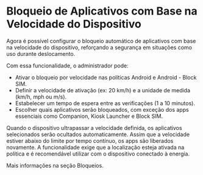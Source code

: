 # Bloqueio de Aplicativos com Base na Velocidade do Dispositivo

Agora é possível configurar o bloqueio automático de aplicativos com base na velocidade do dispositivo, reforçando a segurança em situações como uso durante deslocamento.

Com essa funcionalidade, o administrador pode:

* Ativar o bloqueio por velocidade nas políticas Android e Android - Block SIM.
* Definir a velocidade de ativação (ex: 20 km/h) e a unidade de medida (km/h, mph ou m/s).
* Estabelecer um tempo de espera entre as verificações (1 a 10 minutos).
* Escolher quais aplicativos serão bloqueados, com exceção dos apps essenciais como Companion, Kiosk Launcher e Block SIM.

Quando o dispositivo ultrapassar a velocidade definida, os aplicativos selecionados serão ocultados automaticamente. Assim que a velocidade estiver abaixo do limite por tempo contínuo, os apps são liberados novamente. A funcionalidade exige que a localização esteja ativada na política e é recomendável utilizar com o dispositivo conectado à energia.

Mais informações na seção Bloqueios.
